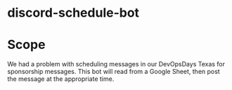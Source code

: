 # discord-schedule-bot

# Scope

We had a problem with scheduling messages in our DevOpsDays Texas for sponsorship
messages. This bot will read from a Google Sheet, then post the message at the
appropriate time.

